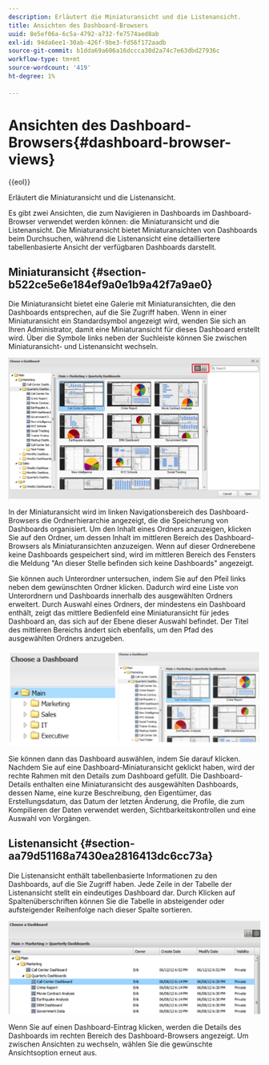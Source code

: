```yaml
---
description: Erläutert die Miniaturansicht und die Listenansicht.
title: Ansichten des Dashboard-Browsers
uuid: 8e5ef06a-6c5a-4792-a732-fe7574aed8ab
exl-id: 94da6ee1-30ab-426f-9be3-fd56f172aadb
source-git-commit: b1dda69a606a16dccca30d2a74c7e63dbd27936c
workflow-type: tm+mt
source-wordcount: '419'
ht-degree: 1%

---
```


# Ansichten des Dashboard-Browsers{#dashboard-browser-views}

{{eol}}

Erläutert die Miniaturansicht und die Listenansicht.

Es gibt zwei Ansichten, die zum Navigieren in Dashboards im Dashboard-Browser verwendet werden können: die Miniaturansicht und die Listenansicht. Die Miniaturansicht bietet Miniaturansichten von Dashboards beim Durchsuchen, während die Listenansicht eine detailliertere tabellenbasierte Ansicht der verfügbaren Dashboards darstellt.

## Miniaturansicht {#section-b522ce5e6e184ef9a0e1b9a42f7a9ae0}

Die Miniaturansicht bietet eine Galerie mit Miniaturansichten, die den Dashboards entsprechen, auf die Sie Zugriff haben. Wenn in einer Miniaturansicht ein Standardsymbol angezeigt wird, wenden Sie sich an Ihren Administrator, damit eine Miniaturansicht für dieses Dashboard erstellt wird. Über die Symbole links neben der Suchleiste können Sie zwischen Miniaturansicht- und Listenansicht wechseln.

![](assets/thumbnail.png)

In der Miniaturansicht wird im linken Navigationsbereich des Dashboard-Browsers die Ordnerhierarchie angezeigt, die die Speicherung von Dashboards organisiert. Um den Inhalt eines Ordners anzuzeigen, klicken Sie auf den Ordner, um dessen Inhalt im mittleren Bereich des Dashboard-Browsers als Miniaturansichten anzuzeigen. Wenn auf dieser Ordnerebene keine Dashboards gespeichert sind, wird im mittleren Bereich des Fensters die Meldung &quot;An dieser Stelle befinden sich keine Dashboards&quot; angezeigt.

Sie können auch Unterordner untersuchen, indem Sie auf den Pfeil links neben dem gewünschten Ordner klicken. Dadurch wird eine Liste von Unterordnern und Dashboards innerhalb des ausgewählten Ordners erweitert. Durch Auswahl eines Ordners, der mindestens ein Dashboard enthält, zeigt das mittlere Bedienfeld eine Miniaturansicht für jedes Dashboard an, das sich auf der Ebene dieser Auswahl befindet. Der Titel des mittleren Bereichs ändert sich ebenfalls, um den Pfad des ausgewählten Ordners anzugeben.

![](assets/choose_a_dashboard2.png)

Sie können dann das Dashboard auswählen, indem Sie darauf klicken. Nachdem Sie auf eine Dashboard-Miniaturansicht geklickt haben, wird der rechte Rahmen mit den Details zum Dashboard gefüllt. Die Dashboard-Details enthalten eine Miniaturansicht des ausgewählten Dashboards, dessen Name, eine kurze Beschreibung, den Eigentümer, das Erstellungsdatum, das Datum der letzten Änderung, die Profile, die zum Kompilieren der Daten verwendet werden, Sichtbarkeitskontrollen und eine Auswahl von Vorgängen.

## Listenansicht {#section-aa79d51168a7430ea2816413dc6cc73a}

Die Listenansicht enthält tabellenbasierte Informationen zu den Dashboards, auf die Sie Zugriff haben. Jede Zeile in der Tabelle der Listenansicht stellt ein eindeutiges Dashboard dar. Durch Klicken auf Spaltenüberschriften können Sie die Tabelle in absteigender oder aufsteigender Reihenfolge nach dieser Spalte sortieren.

![](assets/list_view.png)

Wenn Sie auf einen Dashboard-Eintrag klicken, werden die Details des Dashboards im rechten Bereich des Dashboard-Browsers angezeigt. Um zwischen Ansichten zu wechseln, wählen Sie die gewünschte Ansichtsoption erneut aus.
